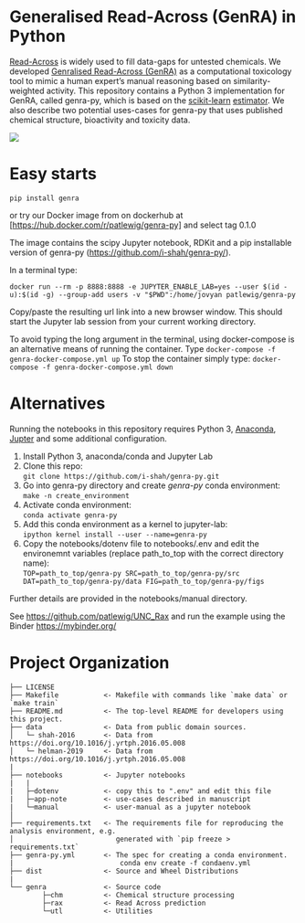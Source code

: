 # Generalised Read-Across (GenRA) in Python 


[Read-Across](https://www.oecd.org/env/ehs/risk-assessment/groupingofchemicalschemicalcategoriesandread-across.htm) is widely used to fill data-gaps for untested chemicals. We developed [Genralised Read-Across (GenRA)](https://doi.org/10.1016/j.yrtph.2019.104480) as a computational toxicology tool to mimic a human expert’s manual reasoning based on similarity-weighted activity. This repository contains a Python 3 implementation for GenRA, called genra-py, which is based on the [scikit-learn](https://scikit-learn.org) [estimator](https://scikit-learn.org/stable/modules/generated/sklearn.base.BaseEstimator.html?highlight=estimator#sklearn.base.BaseEstimator). We also describe two potential uses-cases for genra-py that uses published chemical structure, bioactivity and toxicity data.   

![](figs/genra-viz.jpg)


# Easy starts 
`pip install genra`

or try our Docker image from on dockerhub at [https://hub.docker.com/r/patlewig/genra-py] and select tag 0.1.0

The image contains the scipy Jupyter notebook, RDKit and a pip installable version of genra-py (https://github.com/i-shah/genra-py/). 

In a terminal type:

`docker run --rm -p 8888:8888 -e JUPYTER_ENABLE_LAB=yes --user $(id -u):$(id -g) --group-add users -v "$PWD":/home/jovyan patlewig/genra-py`

Copy/paste the resulting url link into a new browser window. This should start the Jupyter lab session from your current working directory.

To avoid typing the long argument in the terminal, using docker-compose is an alternative means of running the container.
Type `docker-compose -f genra-docker-compose.yml up`
To stop the container simply type:
`docker-compose -f genra-docker-compose.yml down`


# Alternatives

Running the notebooks in this repository requires Python 3, [Anaconda](https://www.anaconda.com/), [Jupter](https://jupyter.org/)  and some additional configuration. 

1. Install Python 3, anaconda/conda and Jupyter Lab
2. Clone this repo: \
   `git clone https://github.com/i-shah/genra-py.git`
3. Go into genra-py directory and create *genra-py* conda environment: \
   `make -n create_environment`
4. Activate conda environment:\
   `conda activate genra-py`
5. Add this conda environment as a kernel to jupyter-lab: \
   `ipython kernel install --user --name=genra-py`
6. Copy the notebooks/dotenv file to notebooks/.env and edit the environemnt variables (replace path_to_top with the correct directory name):\
    `TOP=path_to_top/genra-py
    SRC=path_to_top/genra-py/src
    DAT=path_to_top/genra-py/data
    FIG=path_to_top/genra-py/figs
    `

Further details are provided in the notebooks/manual directory. 

See https://github.com/patlewig/UNC_Rax and run the example using the Binder https://mybinder.org/


# Project Organization

    ├── LICENSE
    ├── Makefile           <- Makefile with commands like `make data` or `make train`
    ├── README.md          <- The top-level README for developers using this project.
    ├── data               <- Data from public domain sources.
    │   └─ shah-2016       <- Data from https://doi.org/10.1016/j.yrtph.2016.05.008
    │   └─ helman-2019     <- Data from https://doi.org/10.1016/j.yrtph.2016.05.008
    |
    ├── notebooks          <- Jupyter notebooks 
    |   |                     
    |   ├─dotenv           <- copy this to ".env" and edit this file
    |   ├─app-note         <- use-cases described in manuscript
    |   └─manual           <- user-manual as a jupyter notebook
    │
    ├── requirements.txt   <- The requirements file for reproducing the analysis environment, e.g.
    │                         generated with `pip freeze > requirements.txt`
    ├── genra-py.yml       <- The spec for creating a conda environment.
    |                          conda env create -f condaenv.yml
    ├── dist               <- Source and Wheel Distributions
    |
    └── genra              <- Source code  
            ├─chm          <- Chemical structure processing
            ├─rax          <- Read Across prediction
            └─utl          <- Utilities
            
           
